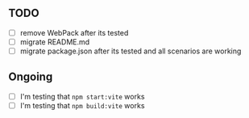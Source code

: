 ## TODO
- [ ] remove WebPack after its tested
- [ ] migrate README.md
- [ ] migrate package.json after its tested and all scenarios are working

## Ongoing
- [ ] I'm testing that `npm start:vite` works
- [ ] I'm testing that `npm build:vite` works